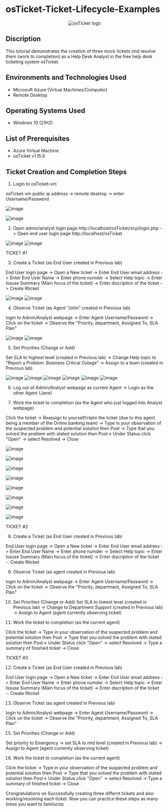 # osTicket-Ticket-Lifecycle-Examples
<p align="center">
<img src="https://i.imgur.com/Clzj7Xs.png" alt="osTicket logo"/>
</p>

<h2>Discription </h2>

This tutorial demonstrates the creation of three mock tickets ond resolve them (work to completion) as a Help Desk Analyst in the free help desk ticketing system osTicket.<br />
 
<h2>Environments and Technologies Used</h2>

- Microsoft Azure (Virtual Machines/Computer)
- Remote Desktop

<h2>Operating Systems Used </h2>

- Windows 10</b> (21H2)

<h2>List of Prerequisites</h2>

- Azure Virtual Machine
- osTicket v1.15.8


<h2> Ticket Creation and Completion Steps</h2>

1. Login to osTicket-vm
 <p> 
</p>

osTicket-vm public ip address -> remote desktop -> enter Username/Password
 <p> 
</p>

![image](https://github.com/user-attachments/assets/7cfc5936-8abf-407e-b10b-f896f5d0c434)
 <p> 
</p>

![image](https://github.com/user-attachments/assets/6c574e4c-84d4-4f5a-8211-14696f62d759)
 <p> 
</p>

2. Open admin/analyst login page http://localhost/osTicket/scp/login.php -> Open end user login page http://localhost/osTicket
 <p> 
</p>

![image](https://github.com/user-attachments/assets/e17a9f8a-8ebf-4151-a611-098dd8c60b20)
![image](https://github.com/user-attachments/assets/ec2a1084-85f6-4226-a00e-88166994a0b2)

TICKET #1

3. Create a Ticket (as End User created in Previous lab)
 <p> 
</p>

End User login page -> Open a New ticket -> Enter End User email address -> Enter End User Name -> Enter phone numder -> Select Help topic -> Enter Issuse Summary (Main focus of the ticket) -> Enter discription of the ticket -> Create Rticket
 <p> 
</p>

![image](https://github.com/user-attachments/assets/ec2a1084-85f6-4226-a00e-88166994a0b2)
![image](https://github.com/user-attachments/assets/9ce1e805-c2be-46c5-baa5-f01a9518b998)

4. Observe Ticket (as Agent "John" created in Previous lab)
 <p> 
</p>

login to Admin/Analyst webpage -> Enter Agent Username/Password -> Click on the ticket -> Observe the "Priority, department, Assigned To, SLA Plan"
 <p> 
</p>

![image](https://github.com/user-attachments/assets/e17a9f8a-8ebf-4151-a611-098dd8c60b20)
![image](https://github.com/user-attachments/assets/c07977a9-d739-402c-a981-5067a5256f52)

5. Set Priorities (Change or Add)
 <p> 
</p>

Set SLA to highest level (created in Previous lab) -> Change Help topic to "Report a Problem: Business Critical Outage" -> Assign to a team (created in Previous lab)
 <p> 
</p>

![image](https://github.com/user-attachments/assets/4cddbe58-250e-49a4-9f15-d667ac6b7d45)
![image](https://github.com/user-attachments/assets/6617aedc-4d2b-4ffe-a678-a038baf9238c)
![image](https://github.com/user-attachments/assets/6b2a6149-5a86-491e-a000-38744220eb65)
![image](https://github.com/user-attachments/assets/1b72da89-f608-42bf-a0f8-16a2beb0d12a)
![image](https://github.com/user-attachments/assets/ce6d4a66-abc0-4edb-9ad9-99bbdf2a395b)
![image](https://github.com/user-attachments/assets/aea78493-fcbd-41f0-9a3f-2a141fa0629e)

6. Log out of Admin/Analyst webpage as current Agent -> Login as the other Agent (Jane)
 <p> 
</p>

7. Work the ticket to completion (as the Agent who just logged into Analyst webpage)
 <p> 
</p>

Click the ticket -> Reassign to yourself/claim the ticket (due to this agent being a member of the Online banking team) -> Type in your observation of the suspected problem and potential solution then Post -> Type that you solved the problem with stated solution then Post-> Under Status click "Open" -> select Resolved -> Close
 <p> 
</p>

![image](https://github.com/user-attachments/assets/f00c6873-c62e-4ad7-9ae8-a5ae369ad7c6)
 <p> 
</p>

![image](https://github.com/user-attachments/assets/231ed9bb-e44f-4d0c-9940-91fb7aece340)
 <p> 
</p>

![image](https://github.com/user-attachments/assets/fda07dc7-9a8d-4538-9f38-5bf645218ee6)
 <p> 
</p>

![image](https://github.com/user-attachments/assets/9a79e158-21c9-4d30-b203-66e540505eae)
 <p> 
</p>

![image](https://github.com/user-attachments/assets/c088da10-43ea-4904-a562-301f9d9b2506)
 <p> 
</p>

![image](https://github.com/user-attachments/assets/77e6c927-153b-4894-afd3-1c8ec8b7c5a9)
 <p> 
</p>

![image](https://github.com/user-attachments/assets/8ca5cd11-ed13-4f0b-81ef-adc83e62822f)
 <p> 
</p>

![image](https://github.com/user-attachments/assets/b530f8c7-22d4-43e8-a708-e670e3f1e35c)
 <p> 
</p>

TICKET #2

8. Create a Ticket (as End User created in Previous lab)
 <p> 
</p>

End User login page -> Open a New ticket -> Enter End User email address -> Enter End User Name -> Enter phone numder -> Select Help topic -> Enter Issuse Summary (Main focus of the ticket) -> Enter discription of the ticket -. Create Rticket
 <p> 
</p>

9. Observe Ticket (as agent created in Previous lab)
 <p> 
</p>

login to Admin/Analyst webpage -> Enter Agent Username/Password -> Click on the ticket -> Observe the "Priority, department, Assigned To, SLA Plan"
 <p> 
</p>

10. Set Priorities (Change or Add)
   Set SLA to lowest level (created in Previous lab) -> Change to Department *Support* (created in Previous lab) -> Assign to Agent (agent currently observing ticket)

11. Work the ticket to completion (as the current agent)
 <p> 
</p>

Click the ticket -> Type in your observation of the suspected problem and potential solution then Post -> Type that you solved the problem with stated solution then Post-> Under Status click "Open" -> select Resolved -> Type a summary of finished ticket -> Close
 <p> 
</p>

TICKET #3

12. Create a Ticket (as End User created in Previous lab)
 <p> 
</p>

End User login page -> Open a New ticket -> Enter End User email address -> Enter End User Name -> Enter phone numder -> Select Help topic -> Enter Issuse Summary (Main focus of the ticket) -> Enter discription of the ticket -. Create Rticket
 <p> 
</p>

13. Observe Ticket (as agent created in Previous lab)
 <p> 
</p>

login to Admin/Analyst webpage -> Enter Agent Username/Password -> Click on the ticket -> Observe the "Priority, department, Assigned To, SLA Plan"
 <p> 
</p>

15. Set Priorities (Change or Add)
 <p> 
</p>

Set priority to Emergency -> set SLA to mid level (created in Previous lab) -> Assign to Agent (agent currently observing ticket)
 <p> 
</p>

16. Work the ticket to completion (as the current agent)
 <p> 
</p>

Click the ticket -> Type in your observation of the suspected problem and potential solution then Post -> Type that you solved the problem with stated solution then Post-> Under Status click "Open" -> select Resolved -> Type a summary of finished ticket -> Close
 <p> 
</p>

Crongratulations on Successfully creating three differnt tickets and also working/resolving each ticket. Now you can practice these steps as many times you want to familurize 
